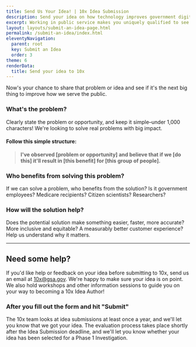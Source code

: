 ```yaml
---
title: Send Us Your Idea! | 10x Idea Submission
description: Send your idea on how technology improves government digital service delivery. Here's a step-by-step guide.
excerpt: Working in public service makes you uniquely qualified to see how we can create new good-for-government technology that enables good-for-people services. 
layout: layouts/submit-an-idea-page.html
permalink: /submit-an-idea/index.html
eleventyNavigation:
  parent: root
  key: Submit an Idea
  order: 3
theme: 6
renderData:
  title: Send your idea to 10x
---
```


<p class="usa-intro">
  Now's your chance to share that problem or idea and see if it's the next big thing to improve how we serve the public.
</p>

###  What's the problem? 

Clearly state the problem or opportunity, and keep it simple–under 1,000 characters! We're looking to solve real problems with big impact.

#### Follow this simple structure:

> **I've observed [problem or opportunity] and believe that if we [do this] it'll result in [this benefit] for [this group of people].**

### Who benefits from solving this problem?

If we can solve a problem, who benefits from the solution? Is it government employees? Medicare recipients? Citizen scientists? Researchers? 

### How will the solution help?

Does the potential solution make something easier, faster, more accurate? More inclusive and equitable? A measurably better customer experience? Help us understand why it matters. 

---

## Need some help?

If you'd like help or feedback on your idea before submitting to 10x, send us an email at 10x@gsa.gov. We're happy to make sure your idea is on point. We also hold workshops and other information sessions to guide you on your way to becoming a 10x Idea Author!

### After you fill out the form and hit "Submit"

The 10x team looks at idea submissions at least once a year, and we'll let you know that we got your idea. The evaluation process takes place shortly after the Idea Submission deadline, and we'll let you know whether your idea has been selected for a Phase 1 Investigation.